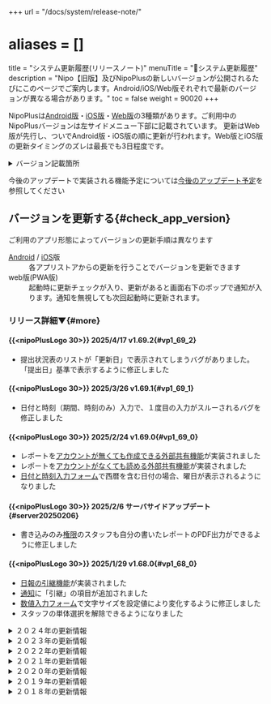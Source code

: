 +++
url = "/docs/system/release-note/"
# aliases = []
title = "システム更新履歴(リリースノート)"
menuTitle = "📜システム更新履歴"
description = "Nipo【旧版】及びNipoPlusの新しいバージョンが公開されるたびにこのページでご案内します。Android/iOS/Web版それぞれで最新のバージョンが異なる場合があります。"
toc = false
weight = 90020
+++

NipoPlusは[Android版](/docs/system/mobile-install/#googlePlay)・[iOS版](/docs/system/mobile-install/#appStore)・[Web版](/docs/system/mobile-install/#web)の3種類があります。ご利用中のNipoPlusバージョンは左サイドメニュー下部に記載されています。
更新はWeb版が先行し、ついでAndroid版・iOS版の順に更新が行われます。Web版とiOS版の更新タイミングのズレは最長でも3日程度です。

<details>
  <summary>バージョン記載箇所</summary>
{{<icatch filename="img/update" msg="Web版は右上に更新ボタンがでてきます" alice="ok">}}

</details>

今後のアップデートで実装される機能予定については[今後のアップデート予定](/docs/system/load-map/)を参照してください

## バージョンを更新する{#check_app_version}

ご利用のアプリ形態によってバージョンの更新手順は異なります

<dl class="basic">
<dt>
<a href="https://play.google.com/store/apps/details?id=jp.sndbox.nipoapp">Android</a> / <a href="https://itunes.apple.com/jp/app/nipo/id1385965600?mt=8">iOS</a>版</dt>
<dd>各アプリストアからの更新を行うことでバージョンを更新できます</dd>
<dt>web版(PWA版)</dt>
<dd>起動時に更新チェックが入り、更新があると画面右下のポップで通知が入ります。通知を無視しても次回起動時に更新されます。</dd>
</dl>

### リリース詳細▼{#more}

#### {{<nipoPlusLogo 30>}} 2025/4/17 v1.69.2{#vp1_69_2}

- 提出状況表のリストが「更新日」で表示されてしまうバグがありました。「提出日」基準で表示するように修正しました

#### {{<nipoPlusLogo 30>}} 2025/3/26 v1.69.1{#vp1_69_1}

- 日付と時刻（期間、時刻のみ）入力で、１度目の入力がスルーされるバグを修正しました

#### {{<nipoPlusLogo 30>}} 2025/2/24 v1.69.0{#vp1_69_0}

- レポートを[アカウントが無くても作成できる外部共有機能](/docs/manual/write-report/outside/)が実装されました
- レポートを[アカウントがなくても読める外部共有機能](/docs/manual/read-report/outside/)が実装されました
- [日付と時刻入力フォーム](/docs/template/date_time/)で西暦を含む日付の場合、曜日が表示されるようになりました

#### {{<nipoPlusLogo 30>}} 2025/2/6 サーバサイドアップデート{#server20250206}

- 書き込みのみ[権限](/docs/setup/staff-global/rank/)のスタッフも自分の書いたレポートのPDF出力ができるように修正しました

#### {{<nipoPlusLogo 30>}} 2025/1/29 v1.68.0{#vp1_68_0}

- [日報の引継機能](/docs/manual/write-report/relation/)が実装されました
- [通知](/docs/manual/utils/notice/)に「引継」の項目が追加されました
- [数値入力フォーム](/docs/template/digital/#commonNumber)で文字サイズを設定値により変化するように修正しました
- スタッフの単体選択を解除できるようになりました

<details>
  <summary>２０２４年の更新情報</summary>

#### {{<nipoPlusLogo 30>}} 2024/12/26 v1.67.1{#vp1_67_1}

- セキュリティアップデートを行いました

メリークリスマス＆ハッピーニューイヤー🎁
2024年も残すところわずかとなりました。今年最後のアップデートになる予定です。今回のアップデートでは機能的な追加は有りませんが、主にセキュリティに関するアップデートを行いました。  
また、内部的な話ですがES Module化に完全対応しました。ES Moduleは今後、Web業界の標準となる機能です。

#### {{<nipoPlusLogo 30>}} 2024/12/19 v1.66.0{#vp1_66_0}

- 自分宛てにレポートを書く場合、「自動承認」オプションを選択できるようになりました
- 選択肢入力フォームに「手動入力」オプションを追加しました。選択に無い単語をキーボードで手動入力できます

#### {{<nipoLogo 30>}} 2024/12/18 v10.1.0{#legacy10_1_0}

- 依存フレームワークの一部を最新版に更新しました
- レポートのCSV出力（単体・一括）機能を無料プランでも利用できるように緩和しました
- 集計機能の期間選択を無料プランでも任意に変更できるように緩和しました
- 無料プランでも検索機能が利用できるようになりました（無料プラン中に書いたレポートはインデックス化されないため検索にHitしません。有料プランの間に書いたレポートが検索できます）
- 無料プランでもスタッフの稼働実績把握、月切り替えができるようになりました
- ほかグループのテンプレート取り込み機能を緩和しました

今回のアップデートは2024年12月31日以降、無料プランでの利用ができなくなるNipoに向けた緩和措置です。無料プランでも過去のデータにアクセスしやすく、いつでもデータの取り出しができるように対応させていただきました。

#### {{<nipoPlusLogo 30>}} 2024/12/10 サーバサイド・メール通知関係の修正{#20241210}

- メール配信プログラムのライブラリを最新に更新しました
- レポートのコメント通知ルールが変更になりました。レポートのオーナーに対してのみ通知ー＞レポートを既読しているユーザ全員に対して通知
- 承認リレーがある場合、より上流でレポートが棄却された際、中間承認者に対して通知が届くようになりました
- レポート提出時の通知で、自分が自分宛てに書いたレポートの場合、通知が行われないように修正しました

#### {{<nipoPlusLogo 30>}} 2024/12/9 v1.65.0{#vp1_65_0}

- [日付と時刻入力フォーム](/docs/template/date_time/#range)【日付・西暦有り】の入力形式を「日付」と「時刻」に分けることで操作性をUPしました
- [日付と時刻入力フォーム](/docs/template/date_time/#range)に初期値を指定できるようになりました
- 【有料プラン】レポート保存箱で一度にロードできる上限が変更になりました。従来1000件ー＞契約数に応じて最大3000件（1000件を選ぶには契約数10が必要になります）
- NipoPlusで使用している各種フレームワークを最新版に更新しました（quasar,dexie, etc...）

#### {{<nipoPlusLogo 30>}} 2024/12/3 v1.64.1{#vp1_64_1}

- スタッフアカウントが50名以上登録されている条件下でのみ発生する、設定が正しく反映されない表示上のバグを修正しました。

#### {{<nipoPlusLogo 30>}} 2024/11/13 v1.64.0{#vp1_64_0}

- クレジットカードで支払時に、3D Secure（3DS）処理に対応しました

3DSとは、カード番号だけではなくSMSやE-mailによる追加の認証レイヤーです。認証方式は各カード会社によって異なります。
3DSは毎回認証が発生するわけではなく、支払いカード会社が追加の認証を要求した場合のみ発生します。

※このバージョンはWeb版にのみリリースされます。（Android/iOSでは決済機能がそもそも利用できないため更新は不要）

#### {{<nipoPlusLogo 30>}} 2024/10/27 v1.63.4{#vp1_63_4}

- 特定の環境下で署名入力が反映されないバグを修正しました。

#### {{<nipoPlusLogo 30>}} 2024/10/24 v1.63.3{#vp1_63_3}

- CSV出力時に、日報の提出日付が１２時間表記スタイルになっており、且つ、AM/PMの記載が無いバグがありました。こちらを24時間表記に修正しました。

#### {{<nipoPlusLogo 30>}} 2024/10/22 v1.63.2{#vp1_63_2}

- 保存した検索の実行が不安定で、正しく検索されないバグを修正しました

#### {{<nipoPlusLogo 30>}} 2024/9/18 v1.63.1{#vp1_63_1}

- グラフ作成時、反復入力内の数値データを対象にできないバグを修正しました

#### {{<nipoPlusLogo 30>}} 2024/9/18 v1.63.0{#vp1_63_0}

- PDF出力設定に「文書番号を出力しない」のオプションが追加されました
- PDF出力時、時刻入力が空欄（--:--）だった場合、その値を表示しないように修正しました。

#### {{<nipoPlusLogo 30>}} 2024/9/10 サーバサイド更新{#20240910}

- レポート提出のメール通知で提出者名を件名に表示するように修正しました

#### {{<nipoPlusLogo 30>}} 2024/9/6 サーバサイド更新{#20240906}

- PDF出力時にレイアウト２を選択すると、PDF出力に失敗するエラーを修正しました

#### {{<nipoPlusLogo 30>}} 2024/9/6 v1.62.0{#vp1_62_0}

- [反復入力フォーム](/docs/template/array/)内で[動的変化機能](/docs/template/selects/#dinamic_switch_select)が利用できるようになりました

#### {{<nipoPlusLogo 30>}} 2024/9/3 v1.61.0{#vp1_61_0}

PDF出力に関する機能を追加しました

- [PDF出力オプション](/docs/manual/pdf/pdfoption/)に「エラーや警告を出力する」の設定が追加されました（初期状態：OFF。従来はこれが常にONの状態でした）
- PDF出力時に押印される名前ハンコの最大文字数が5文字から10文字に拡張されました
- [PDF出力にレイアウト2](/docs/manual/pdf/pdfoption/#layout)が追加されました
- アプリ内からホームページへのリンクに一部誤りがあった箇所を修正しました

#### {{<nipoPlusLogo 30>}} 2024/8/21 サーバサイド更新{#sv20240821}

- メール通知で「レポート作成者」の名前がメール内に記載されるようになりました（リクエストありがとうございます）

#### {{<nipoPlusLogo 30>}} 2024/8/20 v1.60.0{#vp1_60_0}

- 承認判子の文字数最大を5文字から8文字に延長しました（６文字を超えると少し判子のレイアウトが変わります）
- [反復入力フォーム](/docs/template/array/)で算術入力フォームが利用できるようになりました。同一反復フォーム内のデータを計算に利用できます
- [数値入力フォーム](/docs/template/digital/#commonNumber)で「ソフトウェアテンキーボタン」の表示・非表示を設定から変更できるようになりました
- [テンプレート編集画面](/docs/template/make/#make_template)でドラッグによる追加の際、ガイドがわかりにくかったため改善しました
- [レポート受信BOX画面](/docs/manual/read-report/list/#listbox)に「再読み込み」ボタンを追加しました

#### {{<nipoLogo 30>}} 2024/8/12 v10.0.0{#legacy10_0_0}

- Nipo【旧版】のアプリ上から[領収証ダウンロード](/legacy/system/price/#newInvoice)が可能になりました
- 請求書の支払い方式や利用人数、料金について変更を行いました

詳しくは[Nipo【旧版】のご利用料金](/legacy/system/price/)をご確認ください

#### {{<nipoLogo 30>}} 2024/8/05 v9.0.1{#legacy9_0_1}

- テンプレートで選択肢の「修正」ができないバグがあったため修正機能自体を削除しました。（修正の代わりに選択肢を削除後に新規追加してください）
- 請求書払いで「郵送による送付」オプションを廃止しました

Nipo【旧版】は今後料金改定が有ります。詳しくは[無料プラン廃止のお知らせ](/legacy/about/warning/)を御覧ください

#### {{<nipoPlusLogo 30>}} 2024/7/30 v1.59.2{#vp1_59_2}

- [テンプレート編集](/docs/template/make/#make_template)で幅が反映されないバグを修正しました

#### {{<nipoPlusLogo 30>}} 2024/7/29 v1.59.1{#vp1_59_1}

- 長年メンテナンスされていない[ドラッグ操作のプログラムコード](https://github.com/SortableJS/Vue.Draggable)をNipoPlusから取り除きました
- テンプレート編集時、項目の並べかえを複数選択でまとめて行えるようになりました
- 上記に関連して、並べ替え処理はすべて複数選択ができるように修正されました
- [CSV出力時](/docs/manual/analytics/csvoption/)、文書番号のまえに文書番号プレフィックスもセットで出力されるようになりました
- [目標実績テーブル](/docs/manual/analytics/progress/)で、スマートフォンやタブレットのタッチイベントでも幅変更できるように修正しました
- 日毎カレンダー表示で１時間毎の水平線が追加されました

#### {{<nipoPlusLogo 30>}} 2024/7/22 v1.58.0{#vp1_58_0}

- [CSV出力オプション](/docs/manual/analytics/csvoption/)に「文書番号」出力オプションが追加されました
- テンプレートのドラッグ操作を少し改善しました

※テンプレートのドラッグについては現在開発途上です。より使い勝手をよくできるように今後さらなる更新が予定されています
このバージョンはWeb版でのみリリースされ、Android／IOSにはリリースされません

#### {{<nipoPlusLogo 30>}} 2024/7/22 v1.57.7{#vp1_57_7}

細かなバグの修正を行いました。バグ修正は以下のとおりです。

- テンプレートの各入力フォームに設定するHintに改行が使えるようになりました
- 写真入力フォームに添付する画像を[無料プラン](/docs/price/free/)では低画質化させました（容量節約のため[無料プラン](/docs/price/free/)の方には申し訳ございません）
- [反復入力](/docs/template/array/)内に日付と時刻フォームでカレンダーを表示するとレイアウトが崩れるバグを修正しました
- レポートのロード件数を[有料プラン](/docs/price/#fee)限定で上限1000件に引き上げました
- 自身の書いたレポートに自動で自身の既読フラグが立ちますが既読リストに名前が表示されないバグを修正しました

#### {{<nipoPlusLogo 30>}} 2024/7/16 v1.57.5{#vp1_57_5}

軽微な修正のため、Android／iOS版にはリリースされません。

- テンプレート作成画面でパーツリストが分類分けされました
- コメント投稿ボタンの位置を調整しました

#### {{<nipoLogo 30>}} 2024/7/11 v9.0.0{#legacy9_0_0}

- 検索用DBを変更しました。より高い精度で検索できるようになりますが処理の開始が以前より若干遅くなります（コールドスタート時のみ）
- Android版でSDKの最小バージョンを33にアップデートしました
- [無料プラン廃止](/legacy/about/warning/)に伴い、無料プランご利用のユーザには警告が表示されるようになりました

Version8で使用していた検索DB（Typesense）のサーバは2024年7月22日に停止します。ー＞停止しました。

#### {{<nipoPlusLogo 30>}} 2024/7/11 v1.57.4{#vp1_57_4}

- [PDF出力時](/docs/manual/pdf/pdfbatch/)、オプション設定をすると特定のデータが消えて出力されるバグを修正しました
- [数値入力フォーム](/docs/template/digital/)付属の電卓表示文字サイズを大きくしました

#### {{<nipoLogo 30>}} 2024/7/9 サイレントアップデート{#sv20240709}

- サーバサイドの検索データベースを一部アップデートしました

円安の影響は外貨建てのサーバを利用しているNipo【旧版】にも結構な痛手となっています。Nipo【旧版】の検索用DBをNipoPlusの検索用DBと統合することでサーバコストダウンを図ります。
そのための準備段階としてサーバサイド側の処理を一部修正しました。検索DBが実際に切り替わるのは今月下旬を予定しております。
より高い精度で検索できるようになりますので今しばらくお待ち下さい

#### {{<nipoPlusLogo 30>}} 2024/6/26 v1.57.3{#vp1_57_3}

- 電卓入力で特殊キーの配置を一部修正しました（小数点ボタンを右下へ移動、正負反転ボタンを右上へ移動）
- [写真入力フォーム](/docs/template/binarys/#picture)で添付した写真の回転・トリミング・表示切替ができるようになりました

#### {{<nipoPlusLogo 30>}} 2024/6/26 v1.56.2{#vp1_56_2}

- Version1.56.1で発生した特定環境下で入力必須の解除がされないバグを修正しました

バグの原因はNipoPlusで使用しているVueというフレームワークを更新したことでした。Vueをダウングレードすることで問題は解決しました。

#### {{<nipoPlusLogo 30>}} 2024/6/25 v1.56.1{#vp1_56_1}

- [レポート作成画面](/docs/manual/write-report/write/)で一番下まで一気にスクロールできるボタンを追加しました（初期状態では無効になっています。「左メニュー ＞アカウント ＞ レポート作成画面でページ下部へスクロールするボタンを配置する 」をONにすることで利用できます
- [タイムカード](/docs/manual/timecard/input/)の打刻時、これまで初期値が8:00 - 17:00で固定でしたがこれを自由に変更できるようになりました
- タイムカードの設定をリアルタイム反映ではなく、保存ボタン押下で反映されるように仕様を変更しました
- レポート作成で[共用機能](/docs/setup/staff-local/share/)にバグがありましたのでこちらを修正しました（報告ありがとうございます）
- 書きかけのレポートを復元する際、「期間入力フォーム（時刻のみ）」が復元されないバグを修正しました

このバージョンは「[反復入力](/docs/template/array/)を使い、かつ２行以上のデータがあり、かつ入力必須がセットされており、かつ下書きからの清書を行うという限定的な条件下」において入力必須の解除ができないバグがあります。Version1.56.2で修正済みです（どんだけエッヂケースやねんって感じですね）

#### {{<nipoPlusLogo 30>}} 2024/6/19 v1.55.1{#vp1_55_1}

- [数値入力フォーム](/docs/template/digital/#commonNumber)でNipoPlus独自のテンキーを使えるようになりました（GOLDPLAN限定機能）

今回のアップデートは特にスマートフォン・タブレットなどタッチパネルに対応した機器で利便性が向上します。特に負数の入力がOS標準の入力システムでは操作しにくかったですが、その点が改善されています。

#### {{<nipoPlusLogo 30>}} 2024/6/11 v1.54.0{#vp1_54_0}

- [CSV出力オプション](/docs/manual/analytics/csvoption/)に 非可変を可変に合わせて同値で埋める を追加しました
- [反復入力](/docs/template/array/)で[期間入力フォーム](/docs/template/date_time/#range)を使用する際、同じ時刻がセットされたときに警告が表示される様になりました
- [反復入力](/docs/template/array/)で横にスクロールが必要なケースで、これまで「行単位」で行われたスクロールを「表全体」でスクロールするように修正しました
- [レポート作成](/docs/manual/write-report/write/)の途中でページを移動しようとすると、警告が表示されるように修正しました
- [レポート作成](/docs/manual/write-report/write/)の途中でページを離脱した時、一部のデータの復元ができないバグを修正しました
- 「既読して次へ」ボタンを追加しました
- レポートを既読してもレポート一覧に「既読」の状態がつかないバグを修正しました
- [レポートをコピー作成](/docs/manual/write-report/copy/)する時、提出先がコピー時のままでしたが、提出先の設定に沿うように修正しました

#### {{<nipoPlusLogo 30>}} 2024/5/28 v1.53.1{#vp1_53_1}

- [２層式選択入力フォーム](/docs/template/selects/#layerd)の警告文を一部削除しました
- 文字サイズ変更時に正しく反映されなかった一部の文字及びボタンを変化するように調整しました
- [目標実績表](/docs/manual/analytics/progress/)の作成画面をわかりやすく改善しました
- わかりにくい箇所のヘルプガイドを追加しました

#### {{<nipoPlusLogo 30>}} 2024/5/28 v1.53.0{#vp1_53_0}

- スタッフ毎の提出先設定画面のUIを使いやすく大幅に改善しました
- [PDF出力時の設定オプション](/docs/manual/pdf/pdfoption/)を目立つ位置に移動しました

#### {{<nipoPlusLogo 30>}} 2024/5/26 v1.52.0{#vp1_52_0}

- CSV出力時に期間入力フォームの値に対して経過時間も出力するようになりました（単位は分で固定）
- 翻訳及びガイドの説明文を修正しました
- グループ内のスタッフ管理でテンプレート制限の設定をクリックせず変更できるように改善しました
- テンプレートの管理画面で提出先固定をクリックせず変更できるように改善しました
- 組織管理からスタッフをグループにアサインする際のUIを改善しました

#### {{<nipoPlusLogo 30>}} 2024/5/17 v1.51.5{#vp1_51_5}

- 英語翻訳機能を強化しました
- 軽微なバグを修正しました

#### {{<nipoPlusLogo 30>}} 2024/5/17 v1.51.4{#vp1_51_4}

緊急バグ修正

- テンプレートの利用制限でテンプレートリストが表示されなくなるバグを修正しました

#### {{<nipoPlusLogo 30>}} 2024/5/10 v1.51.2{#vp1_51_2}

- [予定実績管理](/docs/manual/analytics/progress/)でCSVが正しく出力されないバグを修正しました
- レポートの[CSV出力オプション](/docs/manual/analytics/csvoption/)に「案件出力」が追加されました

#### {{<nipoPlusLogo 30>}} 2024/4/25 v1.51.1{#vp1_51_1}

- PDF出力オプションでフォントサイズの指定が反映されないバグを修正しました（サーバサイド）
- PDF出力時に「商品」データがPDFに反映されるようになりました（サーバサイド）
- [無料プラン](/docs/price/free/)でPDF出力時、NipoPlusの透かしとフッターロゴが強制的に挿入されます（サーバサイド）
- [PDF出力オプション](/docs/manual/pdf/pdfoption/)に「文字サイズ：XS」が追加されました
- PDF出力オプションに「ページ番号」が追加されました
- PDF出力オプションに「余白：最小」が追加されました
- 一括PDF出力が[無料プラン](/docs/price/free/)でも利用可能になります（無料プラン：５件まで・有料プラン：８０件まで）

※一部の機能はサーバサイドで更新となります。サーバサイドの更新は4/25夜間に行われます

#### {{<nipoPlusLogo 30>}} 2024/4/20 v1.51.0{#vp1_51_0}

- テンプレート編集時、ドラッグで幅の変更ができるようになりました
- フォントサイズの変更ができるようになりました
- レポートの一括PDF出力時に意図せずフォルダに入ってしまうバグを修正しました

#### {{<nipoPlusLogo 30>}} 2024/4/14 v1.50.1{#vp1_50_1}

- [選択式入力フォーム](/docs/template/selects/#plain)に[動的変化機能](/docs/template/selects/#dinamic_switch_select)が実装されました。
- ポップアップビューで日報を表示する際、各項目のタイトル文字が小さくなりすぎる問題を修正しました

#### {{<nipoPlusLogo 30>}} 2024/4/6 v1.49.0{#vp1_49_0}

- [選択式入力フォーム](/docs/template/selects/#plain)（単体・複数両方）に初期値の設定ができるようになりました
- レポート作成に使用した端末のOS・端末タイプ（デスクトップ・モバイル）の判別情報が追加されるようになりました

#### {{<nipoPlusLogo 30>}} 2024/4/6 v1.48.2{#vp1_48_2}

- アプリ全体に操作説明ガイドボタンを追加しました
- レポート作成時に日付が空欄や不正な日付が指定されたら提出ができないように修正しました（バグ報告ありがとうございます）
- 共用先機能を使って提出されたレポートに承認ボタンが表示されないバグを修正しました

#### {{<nipoPlusLogo 30>}} 2024/3/31 v1.48.0{#vp1_48_0}

- レポート保存BOXのUIを変更しました。詳しいガイドは[保存BOX](/docs/manual/read-report/list/#listbox)を御覧ください。
- 案件管理機能を試験的に実装しました。（試作段階のためマニュアルはまだありません）

#### {{<nipoPlusLogo 30>}} 2024/2/6 v1.47.0{#vp1_47_0}

- 名称変更 【日報・報告書】 => レポート に統一しました
- NipoPlusのアカウントを初めて作ってログインする際、利用規約同意後にロードが止まらないバグを修正しました

#### {{<nipoPlusLogo 30>}} 2024/2/6 v1.46.13{#vp1_46_13}

- 新規でご利用のお客様に限りレポートの提出先、共有先が正しくセットされないバグがありましたので修正しました（既存のお客様には影響有りません）

#### {{<nipoPlusLogo 30>}} 2024/2/1 v1.46.12{#vp1_46_12}

- 特定の環境で通信がタイム・アウトする問題について修正しました
- 起動時の初期化処理を一部後回しにすることで起動時の速度を高速化しました
- レポート作成時に提出先情報の読み込みを後回しにすることで、レポート作成開始前のロード時間を0にしました

昨年末から続いている通信の不安定化についてなかなか問題が解決できませんでしたが、使用するFirebaseのバージョンを少し落とすことで安定するようになりました。
このエラーはGit hubのIssueにもあがっており、このIssueにもっと早く気づくことができればここまで苦戦しなかった問題です。まさかFirebase側に原因があるとは完全に想定外でした。

[バグ詳細記事](https://github.com/firebase/firebase-js-sdk/issues/7860)

長いことご不便をおかけして申し訳ございません。これで一連の不安定な状態は解消されました。

#### {{<nipoPlusLogo 30>}} 【サーバサイド】2024/1/31{#sv20240131}

- PDF出力時に数値データに「カンマ」が付されるように修正しました

#### {{<nipoPlusLogo 30>}} 【緊急アップデート】2024/1/30 v1.46.10{#vp1_46_10}

スマートフォンの環境でNipoPlusを使用すると非常に安定性が悪く、レポートの読み込みができないといったバグが特定の環境で発生していました。
本アップデートは基本機能を提供できない大きな問題のため、急遽リリースされたバージョンです。

- 初期データのロードを【並列】ー＞【直列】に変更しました（スマートフォンの環境でデータ初期化時に通信の大幅な遅延が起きることがあるため）
- 初期化が完了するまでページを移動しないように修正しました（データの初期化が完了前に関連ページを先行ロードしたため初期化に失敗する問題に対応するため）
- レポートのデータが読み込めない場合に備えて検索ボタンを常時受信BOXに配置しました（検索からは問題なく取得できます）
- 最大件数を500件ー＞100件に減らしました（安定化のためです。PCはこれまで通りです）

本バグについてはPCでは発生せず、稀に発生しても再起動で問題が解決します。この問題はスマートフォンで顕著な発生が確認されました。
今回の修正は応急的な対応です。今後、モバイル機器でもより安定して利用できるように近日中にさらなるアップデートを予定しています。

**※重要**

- 更新しても問題が解決しない場合、アプリの場合は**一度アンインストール**して再度インストールしてください。
- Web/PWA版の場合、「メニュー＞アカウント」から「**キャッシュクリア**」をクリックしてください。（下の画像を参照）
- 読み込みが完了しない場合、再起動してください

本記事執筆時点で[Android](/docs/system/mobile-install/#googlePlay) / [iOS](/docs/system/mobile-install/#appStore)各アプリストアには更新の申請を行っている段階で、まだリリースされていません。
リリース後に本ページにてご案内いたします。 ー＞ リリースされました（２月１日）

今回のバグについてはスマートフォンとPCで使えるリソースが異なるのに、PCと同じような処理をスマートフォンで行わせていたことが主たる原因でした。
バグでご迷惑をおかけしてしまい申し訳ございません。

#### {{<nipoPlusLogo 30>}} 2024/1/25 v1.46.7{#vp1_46_7}

最近バグに関するお問い合わせが多くなってきておりご利用のお客様にはご不便をおかけして申し訳ございません。
このバージョンではいくつかのバグを修正しています

- 起動時にスタッフが自分だけ（または０名）になってしまうバグの修正
- 起動時に所属グループ一覧が表示されるバグの修正
- 請求書払いにおいて決済後に人数の変更をするボタンをクリックするとアプリがフリーズするバグの修正
- アプリ起動時に「グループ一覧画面」に遷移してしまうバグを修正しました

中には再現が困難なバグがあり、確信を持って修正済みと断言できないものもあります。
ソフトウェアのバグを完全になくすことはできませんが、気づいたバグについては適時修正してまいります。
またお客様からバグのご連絡があった際は最優先で修正させていただきます。
気になる点がありましたら遠慮なく<a href="/others/inquery/">お問い合わせ</a>ください。

#### {{<nipoPlusLogo 30>}} 2024/1/19 v1.46.3{#vp1_46_3}

名称の変更

- 「タスク」の名称が「予定」に変更されました
- 「提出簿」の名称が「提出状況」に変更されました

バグの修正

- 特定環境下で起動時にテンプレートが表示されないバグを修正しました(特にモバイル機器で発生)
- 特定環境下でスタッフが表示されないバグを修正しました(特にモバイル機器で発生)
- レポート受信BOXが起動時にロードされないケースが有る問題を修正しました

新しい機能の追加

- 予定はこれまで「終了時刻」しかありませんでしたが「開始時刻」も追加されました
- 予定を色分けできるようになりました
- スタッフの名前に「ふりがな」を使えるようになりました（ふりがなによる検索も可能）
- 月表示のカレンダーにも予定を表示できるようになりました
- 時間軸による予定表示機能が追加されました

新機能のマニュアルについては後日日を改めてUPいたしますー＞[マニュアルはこちら](/docs/manual/event/list/)

【緊急アップデート】 v1.46.4
カレンダーが機能しないバグを修正しました

#### {{<nipoPlusLogo 30>}} 2024/1/10 v1.45.5{#vp1_45_5}

- 特定の条件下で、レポートテンプレートが表示されないバグを修正しました

#### {{<nipoLogo 30>}}2024/1/5 v8.0.5{#vo8_0_5}

- スマートフォンでカレンダーを開いたとき、両サイドのサイドバーが同時に展開して画面を覆ってしまうバグを修正しました

※本リリースはAndroid/iOS版のみの提供で、Web版はリリースされません

#### {{<nipoLogo 30>}}2024/1/4 v8.0.4{#vo8_0_4}

- グループが解散できないバグを修正しました

</details>

<details>
  <summary>２０２３年の更新情報</summary>

#### {{<nipoLogo 30>}}2023/12/25 v8.0.2{#vo8_0_2}

- カレンダーで先月の予定が表示されてしまうバグを修正しました
- 週カレンダーで次・前のボタンを追加しました

#### {{<nipoLogo 30>}}2023/12/25 v8.0.1{#vo8_0_1}

2023年でNipo【旧版】が使用していたVue2のセキュリティサポートが終了するに伴い、この度Vue3に書き換えてリリースとなりました。
Vue3移行に伴い、カレンダー機能が移植できなかったためカレンダーは完全に作り直しています。そのため使用感やデザインに変更があります。

**更新時の注意点として**更新時に「今すぐ更新しますか？」というダイアログが表示されます。
「はい」を選択しても更新されない上に、リロードすると何度もこのダイアログが表示されてしまいます。
この**ダイアログが表示されたときは一度ブラウザのタブを閉じ、再度開いてください**。これで更新が完了します。

現在発覚しているバグ

- カレンダーで本日以降の欄に先月の予定が表示されてしまう問題が報告されています

ご不便をおかけして申し訳ございません。修正までいま少しお待ち下さい。

#### {{<nipoPlusLogo 30>}} 2023/12/12 v1.45.1{#vp1_45_1}

- ログアウト時に「権限不足」の警告が表示されてしまうバグを修正しました
- 特定の条件で「シフト表」がロード画面から進まなくなるバグを修正しました

#### {{<nipoPlusLogo 30>}} 2023/12/10 v1.45.0{#vp1_45_0}

- アカウントの[一括作成機能](/docs/setup/staff-global/make/#batch_create)がサポートされました
- [シフト管理](/docs/manual/utils/shift/)がサポートされました
- 週カレンダー/提出簿でスタッフを非表示にできるオプションが追加されました
- スタッフアカウント作成時にパスワードが短いと「不明なエラー」となる問題を修正しました
- テンプレート編集時に「キー」を誤って変更しないようにガードを設けました
- グループ内のスタッフに「重役」オプションが追加されました
- 日付入力パーツでカレンダーをポップアップで表示する際、入力完了後に自動で閉じるように修正しました

#### {{<nipoPlusLogo 30>}} 2023/11/26 v1.44.2{#vp1_44_2}

- 他のグループからレポートをインポートすると権限不足のエラーがでて作業が続行できないバグを修正しました

#### {{<nipoPlusLogo 30>}} 2023/11/26 v1.44.1{#vp1_44_1}

- あまり変化しにくいデータをキャッシュ化することで起動時の無駄な通信を大幅に軽減しました
- 予定実績表のリクエストを１件実装しました
- いくつかの細かいバグを修正しました
- 一部レイアウトを変更しました
- スタッフ名をデフォルトで名前順に並ぶように修正しました

#### {{<nipoPlusLogo 30>}} 2023/10/20 v1.43.1{#vp1_43_1}

- グループから退出したスタッフの承認印が「見つかりません」となってしまう問題を修正しました
- グループから退出したスタッフのレポートをCSV出力したときに名前が「見つかりません」となってしまう問題を修正しました

#### {{<nipoPlusLogo 30>}} 2023/10/03 v1.43.0{#vp1_43_0}

- [請求書払い](/docs/price/invoice/)がアプリからできるようになりました
- 請求書払いから人数の変更が容易に行えるようになりました
- クレジットカード入力フォームのデザインを変更しました
- クレジットカードが登録済みの場合、再入力が不要で決済できるようになりました（古いデータの場合は再入力が必要です）
- 誤字脱字の修正をしました
- レポートをポップアップで表示するとき、右のメニューがはみ出て見えない場合があるとの指摘を受けてスクロール可能に修正しました。また元の幅自体を少し広くしました

#### {{<nipoPlusLogo 30>}} 2023/09/14 v1.42.5{#vp1_42_5}

- ビルド時に含まれていた不要なファイルを排除することでファイルサイズを500KB軽量化しました(4.2MB => 3.7MB)
- その他にも内部的に色々変更しましたが機能等の追加は有りません

※Android／iOS版で本バージョンのリリース予定は有りません

#### {{<nipoPlusLogo 30>}} 2023/08/25 v1.42.2{#vp1_42_0}

- レポート作成画面にタイムカード入力ボタンを追加しました。[【詳細はこちら】](/docs/manual/timecard/input/#withReport)
- CSVダウンロード時にスタッフごとやテンプレートごとに個別に分けてダウンロードできるようになりました。[【詳細はこちら】](/docs/manual/analytics/csv/#splid_download)
- [タグの管理画面](/docs/setup/advanced-setting/tag/)で分類による絞り込みをサポートしました
- テンプレートの管理にフォルダ分けが使えるようになりました。[【詳細はこちら】](/docs/template/directory/)
- 起動時に所属グループの権限が無い場合に他のグループ一覧を表示するように修正しました。関連してグループに一切所属していない場合適切なエラーメッセージを表示するように修正しました
- 集計時にレポート一覧を表示する機能が正式に実装されました
- 反復入力で入力時に縦の合計を自動で計算表示するようになりました
- 商品データ一括インポートが[有料プラン](/docs/price/#fee)限定になりました
- クレジットカードの有料プラン申し込み最少人数が5名に変更されました（請求書払いはもうしばらくお待ち下さい）
- グループの作成上限を変更しました。[無料プラン](/docs/price/free/)： 3件まで 有料プラン: 500件まで
- グループ内のタグの上限を変更しました。 [無料プラン](/docs/price/free/): 5件まで 有料プラン: 200件まで
- グループ内のテンプレートの上限を変更しました。 [無料プラン](/docs/price/free/)：5件まで 有料プラン: 999件まで（変更なし）
- 商品の登録上限を変更しました。 [無料プラン](/docs/price/free/)：300件まで 有料プラン: 99999件まで

#### {{<nipoPlusLogo 30>}} 2023/06/10 v1.41.0{#vp1_41_0}

- 編集者が組織設定へアクセスできないように修正しました
- テンプレート選択時にクイックプレビューできるようになりました
- PDF出力で反復入力の中に画像を使われていても出力できるように修正しました
- PDF出力でレイアウトの調整を行いました
- レポートを棄却した際に削除ボタンが押せないバグを修正しました
- その他軽微なバグをいくつか修正しました

#### {{<nipoPlusLogo 30>}} 2023/06/01 v1.40.0{#vp1_40_0}

- 週間カレンダーの向きを逆にできる設定が追加されました。
- 期間入力フォーム（時刻のみ）が00:00で初期化されるため入力必須が機能しないバグを修正しました。初期化は--:--で行われるようになります

#### {{<nipoPlusLogo 30>}} 2023/05/18 v1.39.0{#vp1_39_0}

- 新しい集計方式[【予定・実績表】](/docs/manual/analytics/progress/)が追加されました
- フッターメニューにおけるバグを修正しました
- E-mail解除オプションを常時表示されるように修正しました
- 商品管理でCSVインポート時に空行をスキップするように修正しました

#### {{<nipoPlusLogo 30>}} 2023/05/06 v1.38.2{#vp1_38_2}

- グループの設定に「メールアドレスの表示切替」が追加されました。レポートの提出先を選ぶ際にメールアドレスを秘匿できます。
- [API](/docs/manual/api/ref/)機能の利用を管理者がスタッフごとに制御できるようになりました。初期値はすべて「無効」扱いとなります。

※APIはセキュリティの観点から設定がなされない場合は初期状態が「無効」扱いとなりました。APIを利用する際は管理者が機能を有効にしてください

#### {{<nipoPlusLogo 30>}} 2023/04/26 v1.38.1{#vp1_38_1}

- カード決済画面のページ移動先が誤っていましたので修正しました。（決済自体は正しく動作していますのでご安心ください）

#### {{<nipoPlusLogo 30>}} 2023/04/23 v1.38.0{#vp1_38_0}

- テンプレートのタイトルカラーのバリエーションが増えました
- 商品管理「カテゴリ」が２種類、及び商品に対する写真データの添付が可能になりました
- 商品の管理に「カテゴリマスター」「状態マスター」が追加されました。
- 商品管理にCSVインポート機能が実装されました
- レポート作成時に商品を選ぶとメモが入力画面に表示されるようになりました

#### {{<nipoPlusLogo 30>}} 2023/04/17 v1.37.1{#vp1_37_1}

<span style="color:red">※本バージョンからURLパラメータが変更になったため更新時に404と表示されることがありますが「TOPへ」ボタンを押すと復旧します</span>

- テンプレートの編集をポップアップ式に変更しました
- テンプレートの編集時刻を一覧に表示するようにしました
- 説明用画像で画像が消えてしまう事があるバグを修正しました

#### {{<nipoPlusLogo 30>}} 2023/04/07 v1.36.0{#vp1_36_0}

- [スライダ入力フォーム](/docs/template/digital/#slider)で入力必須の指定ができるようになりました
- [テキスト入力フォーム](/docs/template/text/)でURLを入力するとリンクを生成するオプションが追加されました
- （試作）言語切替機能を追加しました。一部翻訳されていない箇所については順次対応します
- [ログ機能](/docs/manual/utils/log/)でスタッフIDだとわかりにくいためスタッフ名を表示するように修正しました
- [スタッフアカウント](/docs/setup/staff-global/rank/)を「無効」にすると利用人数から減るように修正しました

#### {{<nipoPlusLogo 30>}} 2023/04/02 v1.35.0{#vp1_35_0}

- [商品データ](/docs/setup/advanced-setting/point/)の一括CSV出力をサポートしました
- [商品データ](/docs/setup/advanced-setting/point/)の数量推移CSV出力をサポートしました
- レポート内の商品データをCSV出力できるようになりました
- レポート内の商品データをクリックするとページ遷移ではなくポップアップで数量推移を確認できるように修正しました
- スタッフの名前を変更しても過去のレポートの作成者名が一部正しく反映されていない箇所があったバグを修正しました
- [集計・CSV出力ページ](/docs/manual/analytics/transition/)のレイアウトを一部変更しました

#### {{<nipoPlusLogo 30>}} 2023/03/24 v1.34.1{#vp1_34_1}

- [タグ管理](/docs/setup/advanced-setting/tag/)機能について項目ごとに使い分けができるように機能が強化されました
- タグのアイコンがゴミ箱になるバグを修正しました
- [週カレンダー](/docs/manual/calendar/weekly/)でスタッフの並び順を変更するウインドウに「閉じる」ボタンを追加しました
- グループ設定で保存をせずに画面を切り替えたときに設定が戻らないバグを修正しました
- グループ内のスタッフ一覧の表示に「カードレイアウト」を追加しました
- 組織設定の画面にサイドナビゲーションを追加しました
- CSV出力に「商品管理」のデータが反映されるようになりました
- レポート受信BOX上に「提出簿」を表示切り替えで表示できるように配置を変更しました

#### {{<nipoPlusLogo 30>}} 2023/03/18 v1.33.0{#vp1_33_0}

- [スタッフごとに利用可能なレポートテンプレート](/docs/setup/staff-global/manage/)を指定できるようになりました
- 週間カレンダーでスタッフの並び順を任意に変更できるようになりました
- カレンダーの設定情報の保存方式が変わりました。これまでスタッフ単位で記録されていましたが、スタッフごとで且つグループごとに設定が記録されるようになります
- CSV出力設定の設定情報の保存方式が変わりました。これまでスタッフ単位で記録されていましたが、スタッフごとで且つグループごとに設定が記録されるようになります
- レポートテンプレートの集計対象を文字入力で絞り込めるようになりました
- スタッフの活動実績表を別の表に切り分けました
- NipoPLusのアプリ内から直接問い合わせができるようになりました

#### {{<nipoPlusLogo 30>}} 2023/03/15 v1.32.1{#vp1_32_0}

- これまでWeb版からしか出来なかったアカウントの新規作成がiOS/Android上からも利用できるようになりました

#### {{<nipoPlusLogo 30>}} 2023/03/14 v1.32.0{#vp1_32_0}

- [レポートの入力順序を制御](/docs/template/make/)できるようになりました
- テンプレート編集時の個別プレビュー機能を廃止しました
- テンプレート作成時に選択肢の語録をその場で新規作成できるようになりました
- スマートフォンでフッターメニューの項目を自由に変更できるようになりました
- 語録の新規作成をポップアップで利用できるように修正しました

#### {{<nipoPlusLogo 30>}} 2023/02/27 v1.31.1{#vp1_31_1}

- [受信BOX](/docs/manual/read-report/list/#listbox)で初期の表示期間を3日・1週間・2週間から選べるようになりました
- 組織設定の画面周りを微調整しました

#### {{<nipoPlusLogo 30>}} 2023/02/24 v1.31.0{#vp1_31_0}

- [メール通知機能](/docs/manual/utils/notice/#email)を実装しました。月50通まで無料です（無料プランは利用不可）。オプション開放で月10,000通まで発信可能になります
- 複数のグループに所属している時、NipoPlusを起動時に最初に立ち上げるグループを指定できるようになりました
- 期間入力フォームのスライダーとキーボード入力、初期状態の指定ができるようになりました

#### {{<nipoPlusLogo 30>}} 2023/02/21 v1.30.0{#vp1_30_0}

- [日付と時刻の入力フォーム](/docs/template/date_time/#point)で初期表示時の見た目を指定できるようになりました（リクエスト）
- クレジットで[GOLD PLAN](/docs/price/fee/)お申込み時、会社名の記入が必須になりました
- レポートの文書番号採番中に承認すると承認処理が取り消される問題を受けて、採番中に承認処理が行えないように修正しました（バグ修正）

#### {{<nipoPlusLogo 30>}} 2023/02/19 v1.29.1{#vp1_29_1}

- WebサイトのマニュアルURLが一部変更になり、それに合わせてリンク先を修正しました

#### {{<nipoPlusLogo 30>}} 2023/02/11 v1.29.0{#vp1_29_0}

- テンプレートコピー時に提出先情報も含めてコピーされるように機能を変更しました（リクエスト）

#### {{<nipoPlusLogo 30>}} 2023/02/10 v1.28.0{#vp1_28_0}

- 異なるテンプレート間の集計を行える機能（[クロス集計](/docs/manual/analytics/cross/)と命名）を実装しました

#### {{<nipoPlusLogo 30>}} 2023/02/04 サーバサイド更新{#server20230204}

- レポートをPDFに出力する際、曜日をあわせて出力するように修正しました

※アプリの更新はありません

#### {{<nipoPlusLogo 30>}} 2023/01/28 v1.27.0{#vp1_27_0}

- [数値入力フォーム](/docs/template/digital/#commonNumber)の上限・下限指定が可能になりました。（▲▼ボタンを押した時のみ検知します。直接の入力は制限が機能しません）（リクエスト）
- [スタッフ権限](/docs/setup/staff-global/rank/)に「ゲスト権限」が追加されました（リクエスト）

#### {{<nipoPlusLogo 30>}} 2023/01/23 v1.26.0{#vp1_26_0}

- テンプレートに付する説明用画像の画質を「低・中・高」の3段階から選択可能になりました（リクエスト）
- 細かい文言の修正を行いました

#### {{<nipoPlusLogo 30>}} 2023/01/16 v1.25.2{#vp1_25_2}

- [チェックボックス入力フォーム](/docs/template/selects/#checkbox)をグラフ化した際に項目が３種類に分類されるバグを修正しました
- [テンプレート](/docs/template/make/)一覧をリストモード、カードモードの切替表示が可能になりました
- 長らく放置されていた全体設定の色に関するバグを修正しました

#### {{<nipoPlusLogo 30>}} 2023/01/13 v1.25.1{#vp1_25_1}

- レポート一括削除機能でIDの取得に失敗するバグを修正しました
- （[組織全体設定](/docs/setup/staff-global/make/)）スタッフ管理の画面切替機能を追加しました

#### {{<nipoPlusLogo 30>}} 2023/01/03 v1.25.0{#vp1_25_0}

- 積み上げ棒グラフが作成可能になりました
- レポート受信BOXで表示期間を拡張するボタンが実装されました（レポートが０件の場合にのみ）
- カレンダーがデフォルトで先月が表示されるバグを修正しました
- レポートテンプレートの編集をスマートフォンでも操作しやすいようにレイアウトを変更しました

</details>

<details>
  <summary>２０２２年の更新情報</summary>

#### {{<nipoPlusLogo 30>}} 2022/12/23 v1.24.0{#vp1_24_0}

今回のアップデートは管理者に関する機能がメインです
2022年最後のリリースになる予定です。メリークリスマス＆ハッピーニューイヤー
また来年お会いしましょう

- 管理者の権限でスタッフのログインパスワードを変更できるようになりました
- 管理者の権限でスタッフのログインE-mailを変更できるようになりました
- スタッフアカウント作成時にログインパスワードや権限の初期設定ができるようになりました
- グループのページから直接スタッフのアカウント作成ができるようになりました

※スタッフのログインパスワードやメールアドレスを変更するとそのスタッフは次回NipoPlus起動時に再ログインが必要になります

#### {{<nipoPlusLogo 30>}} 2022/12/17 v1.23.1{#vp1_23_1}

- カレンダーが「月間」モードではじまるとき、正しい期間の取得がされないバグを修正しました
- レポートテンプレートの作成画面を一部変更しました

#### {{<nipoPlusLogo 30>}} 2022/12/14 v1.23.0{#vp1_23_0}

- カレンダーに「[月間カレンダー](/docs/manual/calendar/)」機能が追加されました
- カレンダーからレポートを一括でPDFに変換できるようになりました
- カレンダーからレポートを一括でCSV出力できるようになりました

#### {{<nipoPlusLogo 30>}} 2022/12/10 v1.21.2{#vp1_21_2}

- バナー表示機能が追加されました。「グループ設定」から設定できます
- 特定の条件で休憩時間の入力フォームが表示されないバグを修正しました
- 検索モード中に一括CSVを行うと正しく出力されないバグを修正しました
- 検索モードで期間指定「直近30日」を選んだ際、当日のレポートが検索に含まれないバグを修正しました

#### {{<nipoPlusLogo 30>}} 2022/12/09 v1.21.1{#vp1_21_1}

- 軽微なバグを修正しました
- [選択式入力フォーム](/docs/template/selects/#plain)の単語を削除しても過去のデータ推移やグラフで単語が消えないように修正しました
- 期間入力フォームにおいて休憩時間の入力に「簡易モード」を追加しました

#### {{<nipoPlusLogo 30>}} 2022/12/08 v1.21.0{#vp1_21_0}

- 受信BOXで検索設定の保存ができるようになりました
- 受信BOXでPDF一括出力が使えるようになりました
- 受信BOXでCSV一括出力が使えるようになりました
- 受信BOXで提出簿の表示オプションが増えました
- Nipo【旧版】のテンプレートをインポートできるようになりました
- レポートテンプレート編集時、追加したパーツの場所に画面が自動でスクロールするように修正しました
- CSV出力時、特定の条件でコメントが取得できないバグを修正しました
- 入力フォームに「スペーサー」が追加されました
- レポート検索処理の動作を高速化しました

#### {{<nipoPlusLogo 30>}} 2022/12/02 v1.20.0{#vp1_20_0}

- [グラフ作成機能](/docs/manual/analytics/chart/)が実装されました

#### {{<nipoPlusLogo 30>}} 2022/11/07 v1.19.0{#vp1_19_0}

- レポートの集計機能が強化され、日ごとや時間毎の集計ができるようになりました
- 独自の計算式を追加し、集計することができるようになりました。（例えば生産数と破損数を計算して独自に破損率を算出できるようになりました）
- 細かいバグの修正を行いました
- 右サイドナビの開閉ボタンの位置を画面右上に移動しました
- パフォーマンス面を少し改善しました

#### {{<nipoPlusLogo 30>}} 2022/10/25 v1.18.0{#vp1_18_0}

- レポートテンプレートの編集画面で各入力フォームに説明用の画像を添付できるようになりました
- PDF単体出力ボタンを独立させました

#### {{<nipoPlusLogo 30>}} 2022/10/21 v1.17.0{#vp1_17_0}

- PDF出力に関する機能が変更になりました
- テンプレート編集画面でコピー機能が追加されました
- ログ機能の画面位置を変更しました
- カレンダー機能でレポート未提出のセルに警告を表示できるようになりました
- ポイント消費管理のバグを修正しました
- スマートフォンからもレポート提出簿を表示できるようになりました

#### {{<nipoPlusLogo 30>}} 2022/10/15 v1.16.0{#vp1_16_0}

- CSV出力時、各項目ごとに列の展開ON/OFFの指定ができるようになりました
- レポートテンプレート作成画面を使いやすく修正しました
- 在庫管理機能を一部拡張しました

#### {{<nipoPlusLogo 30>}} 2022/10/03 Version1.15.0{#vp1_15_0}

- 期間入力で休憩時間の入力ができるようになりました
- 過去データ推移で1に関する表示を修正しました
- レポートデータのヘッダーエリアを非表示にできるようになりました

#### {{<nipoPlusLogo 30>}} 2022/10/01 Version1.14.0{#vp1_14_0}

- 受信BOXでレポートをポップアップ表示出来るようになりました

#### {{<nipoPlusLogo 30>}} 2022/09/14 v1.13.1{#vp1_13_1}

- カレンダー表示の1行目・1列目をそれぞれ固定化しました
- 過去データ推移の1列目の幅を調整しました
- [過去データ推移](/docs/manual/analytics/transition/)の色分け機能にバグがあったため修正を行いました。（すでに設定済みの場合、設定はクリアされます）

#### {{<nipoPlusLogo 30>}} 2022/09/13 v1.13.0{#vp1_13_0}

- [過去データ推移](/docs/manual/analytics/transition/)で最大取得件数を10件から30件に拡張しました。（オプションから選択します）
- 過去データ推移で各行ごとに任意の色付けをすることが出来るようになりました
- スタッフのアカウントを無効化するとAPIキーも同時に破壊されるように修正しました
- 手動で[APIキーを破壊](/docs/manual/api/key/#disable)できる機能を追加しました

#### {{<nipoPlusLogo 30>}} 2022/09/07 v1.12.3{#vp1_12_3}

- Windows・一部のAndroidでのみ表示されていたレポートのスクロールバーを非表示にしました
- レポート保存箱で表示形式の切替機能が実装されました
- アプリ更新プロセスにバグがあったため修正を行いました（PWAとして利用中の方対象）

#### {{<nipoPlusLogo 30>}} 2022/09/02 v1.12.2{#vp1_12_2}

- [CSV出力](/docs/manual/analytics/csv/)時、バイナリの出力をスタッフ名ごとにフォルダ分けして出力するように修正しました
- [ログ表示](/docs/manual/utils/log/)の日付入力を使いやすく改良しました
- [期間入力フォーム](/docs/template/date_time/#range)で算出される経過時間の計算が特定の条件で負数になるバグを修正しました

#### {{<nipoPlusLogo 30>}} 2022/08/31 v1.12.1{#vp1_12_1}

- [反復入力](/docs/template/array/)時に見出し項目を1行目以外非表示にしました
- [期間入力フォーム](/docs/template/date_time/#range)の表示を一部変更しました

#### {{<nipoPlusLogo 30>}} 2022/08/29 v1.12.0{#vp1_12_0}

- [CSV出力](/docs/manual/analytics/csv/)オプションに「画像の出力」「コメントの出力」が追加されました
- レポート作成時のテンプレート選択画面で画面表示切り替えの設定を記憶するように修正しました
- ログイン画面のデザインを一部変更しました

#### {{<nipoPlusLogo 30>}} 2022/08/21 v1.11.0{#vp1_11_0}

- 集計CSV出力の機能が強化され、複数のテンプレートをまとめてCSV出力出来るようになりました
- 集計機能の画面レイアウトを一部変更しました
- レポート作成時のテンプレート選択画面においてスマートフォンのように画面幅が狭い端末は見た目をカードレイアウトに切り替えました
- [CSV出力](/docs/manual/analytics/csv/)オプションに「反復入力」に関するオプションが追加されました
- [反復入力のレポート](/docs/template/array/)のデザインを変更しました

#### {{<nipoPlusLogo 30>}} 2022/08/16 v1.10.0{#vp1_10_0}

- [匿名アカウント](/docs/manual/utils/tokumei/)によるログインがサポートされました（Web版限定）
- [ログアウト](/docs/manual/account/signin/)時にエラーメッセージが表示されるバグの修正を行いました

#### {{<nipoPlusLogo 30>}} 2022/08/13 v1.9.0{#vp1_9_0}

- [PDF出力機能](/docs/manual/read-report/state/#pdf_export)が強化されました
- [一括PDF](/docs/manual/pdf/pdfbatch/)・QRコード埋め込み・本文の編集などが可能になりました

#### {{<nipoPlusLogo 30>}} 2022/08/03 v1.8.1{#vp1_8_1}

- レポート検索時、無効化したテンプレートを検索対象に含めることができるようになりました
- 集計可能な入力フォームごとに集計するか否かの設定ができるようになりました

#### {{<nipoPlusLogo 30>}} 2022/07/30 v1.8.0{#vp1_8_0}

- レポートテンプレート選択時に本日の作成枚数が表示されるようになりました
- [チェックボックス入力フォーム](/docs/template/selects/#checkbox)のデータが集計可能になりました

#### {{<nipoPlusLogo 30>}} 2022/07/30 v1.7.5{#vp1_7_5}

- グループ切替時に同じレポートが分裂して表示されるバグを修正しました
- CSV出力時に選択肢にカラー機能が使われている場合にカラーコードがそのまま出力されてしまうバグを修正しました

#### {{<nipoLogo 30>}} 2022/07/29 v7.1.16{#v7.1.16}

- バグの修正を行いました
- レポートテンプレートをJSON形式でダウンロードする機能が実装されました

#### {{<nipoPlusLogo 30>}} 2022/07/27 v1.7.3{#vp1_7_3}

- 色分けを行ったデータが適切に集計されないバグの修正を行いました
- [CSV出力](/docs/manual/analytics/csv/)に「昇順出力」オプションが追加されました
- モバイルデバイスに限り影響のあった一部不具合の修正を行いました

#### {{<nipoPlusLogo 30>}} 2022/07/23 v1.7.1{#vp1_7_1}

- [選択式入力フォーム](/docs/template/selects/#plain)の色付けを目立つように修正しました
- テンプレートの編集でKeyの修正ができるようになりました

#### {{<nipoPlusLogo 30>}} 2022/07/21 v1.7.0{#vp1_7_0}

- [選択式入力フォーム](/docs/template/selects/#plain)に色分け機能が実装されました

#### {{<nipoPlusLogo 30>}} 2022/07/19 v1.6.0{#vp1_6_0}

- レポートの[CSV出力オプション](/docs/manual/analytics/csv/)が変更されました

#### {{<nipoPlusLogo 30>}} 2022/07/07 v1.5.3{#vp1_5_3}

- 過去データ推移の1列目を固定にしました
- レポートの修正後に続けてレポートを書くと上書きされてしまうバグを修正しました
- 特定の環境で過去の[データ推移](/docs/manual/analytics/transition/)が取得できないバグを修正しました
- [共用機能](/docs/setup/staff-local/share/)について提出先の指定が適用されないバグが確認されたため修正を行いました
- [グループへの所属画面](/docs/setup/staff-global/manage/)をより見やすく変更しました
- NipoPlusで使用している[Quasarフレームワーク](https://quasar.dev/)のバージョンを最新版に変更しました
- サイトURLの一部変更に伴うリンクの修正を行いました

#### {{<nipoPlusLogo 30>}} 2022/07/01 v1.5.1{#vp1_5_1}

- [CSV出力設定が保存可能](/docs/manual/analytics/csv/)になりました
- グループのテーマカラーがうまく反映されないバグを修正しました
- グループ毎にメニュー項目の表示・非表示切替ができるようになりました
- [選択肢（複）フォーム](/docs/template/selects/#multiple)で特定の条件が整うと1つしか入力できないバグを修正しました

#### {{<nipoPlusLogo 30>}} 2022/06/28 v1.5.0{#vp1_5_0}

- レポート作成後にメール送信ボタンが追加されました
- 提出専用アカウントでも[自分のレポートに限り集計](/docs/manual/analytics/)できるようになりました

#### {{<nipoPlusLogo 30>}} 2022/06/23 v1.4.0{#vp1_4_0}

- 承認の印をはんこ風に変更しました
- レポート詳細表示画面で過去のデータ推移が確認できるようになりました
- レポートテンプレートの文字が長くて見切れてしまう問題を修正しました

#### {{<nipoPlusLogo 30>}} 2022/06/16 v1.3.0{#vp1_3_0}

- 「承認して次へ」機能の実装
- メール送信機能実装
- レポート修正時に文書番号が欠落するバグの修正
- カレンダー上でレポートの表示する方式を「報告者指定日時」と「サーバ基準」から選べるようになりました
- レポートテンプレートの編集時に表示がずれるバグを修正しました
- 脱字を修正しました
- サイトのページ一部変更に伴いリンクを修正しました

#### {{<nipoPlusLogo 30>}} 2022/06/13 v1.2.2{#vp1_2_2}

- レポート作成後に他のテンプレートを選択できるように修正しました
- [選択肢(複)](/docs/template/selects/#multiple)の[集計](/docs/manual/analytics/transition/)が行われないバグを修正しました

#### {{<nipoPlusLogo 30>}} 2022/06/10 v1.2.0{#vp1_2_0}

- [レポートテンプレート](/docs/template/make/)のラベルを色分けできる機能が追加されました

#### {{<nipoPlusLogo 30>}} 2022/06/08 v1.1.0{#vp1_1_0}

- CSV出力に「縦列入れ替えオプション」が追加されました

#### {{<nipoPlusLogo 30>}} 2022/05/30 v1.0.2{#vp1_0_2}

- Android版・iOS版・Web版が出揃いました

#### {{<nipoPlusLogo 30>}} 2022/05/08 v0.2.9{#vp0_2_9}

- RC版

#### {{<nipoPlusLogo 30>}} 2022/04/22 v0.0.1{#vp0_0_1}

- プレリリース

</details>

<details>
  <summary>２０２１年の更新情報</summary>

#### {{<nipoLogo 30>}} 2021/01/06 v7.1.10{#v7.1.10}

- バグの修正を行いました
- アプリ内ホームページリンクのURLを修正しました

#### {{<nipoLogo 30>}} 2021/11/21 v7.1.3{#v7.1.3}

- 依存フレームワークの更新を行いました
- レポート作成時にタグ付ができるようになりました
- 他のスタッフがレポートを代理で修正すると、レポートのオーナー名が変わってしまうバグを修正しました
- レポートをCSVに出力する際、特定の条件下で時刻が 00:00になってしまうバグを修正しました

#### {{<nipoLogo 30>}} 2021/11/16 v7.1.0{#v7.1.0}

- PDF出力機能が無料プランでも利用可能になりました（一部制限あり）
- レポート検索用のデータベースがAlgoliaからTypesenseへ変更になりました
- 追放されたときにルームに入室しようとするとバグが発生する問題を修正しました
- タグによるレポートの検索ができるようになりました
- レポート集計から集計対象となったレポートをポップアップで表示できるようになりました
- スタッフアカウントを新規作成する際、すでに使用済みのE-mailでも正常に処理が行われるようにプログラムを改修しました
- レポートに添付するタグの作成画面を改良しました
- Nipo【旧版】本体の容量をシェイプアップしました。約1MBほど軽量化されました

#### {{<nipoLogo 30>}} 2021/11/08 v7.0.4{#v7.0.4}

- スタッフ一覧からスタッフ名の変更が反映されないバグを修正しました
- 受信レポートから絞り込みをした際、絞りこみの条件が適用外になった際、自動でレポートが切り替わらないバグを修正しました
- 時刻入力パーツに「現在時刻をセット」ボタンを追加しました
- ルーム作成時の処理方式を変更しました
- メンバー招待時の処理方式を変更しました
- スタッフ作成時の処理方式を変更しました
- ログアウト時に権限エラーのメッセージが表示されてしまうバグを修正しました

#### {{<nipoLogo 30>}} 2021/11/4 v7.0.2{#v7.0.2}

- Nipo【旧版】 Version7.0.0に関連するバグの修正を行いました
- 更新時に失敗するケースが何件か報告されたため、Nipo【旧版】の更新メカニズムを一部修正しました。更新が完了するとNipo【旧版】が強制的に再起動するようになりました
- PDF出力に必要なフォントデータの一部を分割しました。これによりNipo【旧版】本体の容量を２MBほど軽量化できました。（今後の様子をみてフォントデータのすべてを分離することも検討しています）
- 軽微な修正を行いました

#### {{<nipoLogo 30>}} 2021/8/30 v6.6.0{#v6.5.8}

- Nipo【旧版】が依存している関連フレームワークやプラグイン周りを更新しました
- プラグインの見直しを行い、いくつかのプラグインを排除しました
- プラグインの統廃合により、ソースコードを一部修正しました
- iOS・AndroidにてNipo【旧版】をデスクトップにショートカット作成する際、アイコンが正しく表示されないバグを修正しました

#### {{<nipoLogo 30>}} 2021/5/18 v6.5.8{#v6.5.8}

- レポートをPDFに変換する機能で対応する漢字の種類を大幅に拡大しました。（JIS第２水準まで対応）
- 【iOSユーザ】PWA版としてご利用の際、カタカナ入力の挙動がおかしくなるバグを修正しました

#### {{<nipoLogo 30>}} 2021/4/14 v6.5.4{#v6.5.4}

- 利用人数が51名を超えると新しくスタッフが追加できないバグを修正しました
- クレジットカードの下4桁までの番号を管理画面から確認できるようになりました
- クレジットカードの変更が管理画面から行えるようになりました

#### {{<nipoLogo 30>}} 2021/3/30 サーバサイド側のアップデート( Node.js10から12へ）{#server20210330}

- Nipo【旧版】クライアント（アプリ本体）とは別に、Nipo【旧版】はサーバも稼働しております。この度、Nipo【旧版】の利用しているサーバのエンジン部分にあたるNode.jsのバージョンが 10から12に更新されました
- サーバ側の処理なのでアプリの更新などは不要ですが、サーバでは「レポートのメール通知配信」や「レポートの登録件数のカウント」といった裏方の仕事を担当しています

#### {{<nipoLogo 30>}} 2021/3/29 v6.5.0{#v6.5.0}

- GOLD PLANの申し込み上限人数を６５名に拡張しました
- リストレイアウトで項目が多い場合に潰れてしまう問題を修正しました
- 関連する全てのフレームワークやライブラリを最新版に刷新しました

</details>

<details>
  <summary>２０２０年の更新情報</summary>

#### {{<nipoLogo 30>}} 2020/10/19 v6.2.5{#v6.2.5}

- プロジェクト機能に関するバグを修正しました
- 内部的なアップデートを実施しました（今後数度に渡り内部的なアップデートが実施される予定です）
- 数値が表示できないバグを修正しました

#### {{<nipoLogo 30>}} 2020/10/8 v6.2.3{#v6.2.3}

- カレンダー「人」モードのバグを修正しました
- プロジェクト機能に関するバグを修正しました

#### {{<nipoLogo 30>}} 2020/9/1 v6.2.0{#v6.2.0}

- 【受信BOX】テンプレートによる絞り込みが可能になりました
- 【受信BOX】自分宛てでないレポートでも一覧から「承認」「棄却」といった状態がわかるようになりました
- 【バグ修正】稀にPDF出力できないバグを修正しました
- 【内部】Nipo【旧版】で利用している様々なプログラムパーツ郡を最新に更新しました

#### {{<nipoLogo 30>}} 2020/7/30 v6.1.10{#v6.1.10}

- アカウント削除について、グループが残ったまま退会できてしまう問題を修正しました
- 退会時に一度ログアウトをしなくてもパスワードを入力することで退会が可能になりました

#### {{<nipoLogo 30>}} 2020/7/10 v6.1.8{#v6.1.8}

- スマホ・タブレットでPWAに対応するための最適化を行っています
- Nipo【旧版】公式サイトの正式リニューアルに伴い、サイトのURLが一部変更となりました。これに合わせてNipo【旧版】アプリ上からヘルプアイコンをクリックしたとき、正しいURLへ移動できるように修正しました

#### {{<nipoLogo 30>}} 2020/6/25 v6.1.4{#v6.1.4}

- 語録集に値をセット後、値クリアしてレポートを提出するとフリーズするバグを修正しました
- 語録集で絞り込みした際、名前の順（ふりがな基準）で並ぶように修正しました
- この機能は絞り込みが開始されるまでは機能しません
- GOLD PLAN限定ですがレポートテンプレートの上限を増やしました(20から100へ拡張)
- これに伴いテンプレートの分類機能が実装されました
- これに伴いテンプレートの絞り込み検索が実装されました
- これに伴いCSVエクスポートの一括出力が実装されました

#### {{<nipoLogo 30>}} 2020/6/20 v6.1.1{#v6.1.1}

- タグ機能が実装されました
- 【パーツ】区切りが実装されました
- ガイドエリアが実装されました

#### {{<nipoLogo 30>}} 2020/6/1 v6.0.2{#v6.0.2}

- CSV出力時に語録も出力対象になりました
- ソーシャルログインが廃止されました（大きな変更のためメジャーバージョンが6になりました）
- 署名機能について筆記領域をS/M/Lの３段階でサイズ変更可能になりました
- ログアウト時に表示されるエラーメッセージを非表示にしました（バグ修正）

#### {{<nipoLogo 30>}} 2020/5/25 v5.13.4{#v5.13.4}

- カレンダー機能が大幅に強化されました。カレンダーから集計とかできるようになりました
- 受信BOXから文書番号が確認できるようになりました
- カレンダーの左ペインと右ペインを入れ替えました
- レポート提出時に日付だけでなく時刻も指定できるようになりました
- (iPhone)ノッチ部分にボタンが被ってしまう問題を修正しました

#### {{<nipoLogo 30>}} 2020/4/29 v5.12.0{#v5.12.0}

- 多くの項目で遅延読み込みを有効化しました。画面表示までの時間が短くなります
- 「承認済み」「棄却済み」「審査前」毎に集計できるようになりました
- スタッフの設定を変えるたびにスタッフの並び順が変わってしまう不具合を修正
- ログアウト時に権限不足と表示される不具合を修正
- E-mail未登録のスタッフがE-mail設定後にE-mailが正しく反映されない不具合を修正
- タイムカードの見た目をシンプルにしました
- レポート集計時、複数のスタッフを選択して一括ダウンロードできるようになりました

#### {{<nipoLogo 30>}} 2020/4/20 v5.11.1{#v5.11.1}

- テンプレートに「入力必須」がある場合に「自動保存」の挙動がおかしくなるバグを修正しました
- 自動保存を一括削除する機能を追加しました
- 「語録集」機能が実装されました
- 人数が少ない場合、グラフが縦に伸びすぎる問題を修正しました
- 関連するフレームワークやライブラリを最新にアップデートしました

#### {{<nipoLogo 30>}} 2020/4/2 v5.10.2{#v5.10.2}

- 前バージョンで見つかった「集計機能」のバグを修正しました
- ソーシャルログインを利用していると警告が表示されるようになります（ソーシャルログインの廃止)
- 【iOS限定】ビルドシステムを少し変えました。動作がスムーズになります

#### {{<nipoLogo 30>}} 2020/3/30 v5.10.0{#v5.10.0}

- 受信BOXで「新着あり」のボタンを押すとローディングのくるくるが止まらないバグを修正しました
- GOLD PLAN更新手順が分かりにくいとの声があり、更新手順を少し簡略化しました
- スタッフ活動実績の集計機能が追加されました
- カレンダーのプログラムを少し修正しました

#### {{<nipoLogo 30>}} 2020/3/26 v5.9.2{#v5.9.2}

- 可変長パーツで選択肢が正常に動作しないバグを修正しました
- タイムカード機能に「締日」を追加しました
- 受信BOXで「更に古いレポートを取得」を押すといくつかのレポートが表示されないバグを修正
- 受信BOXにある「提出簿」が「直近の提出状況」に名称変更

#### {{<nipoLogo 30>}} 2020/3/21 v5.9.0{#v5.9.0}

- レポートの一括削除機能を実装しました
- レポートを取得する処理を効率化しました（体感できるほどの差はなし）
- 一括PDF作成時、極めてまれにPDF化されないバグを修正しました
- 閲覧中にレポートが削除されると真っ白になるバグを修正しました

#### {{<nipoLogo 30>}} 2020/3/13 v5.8.8{#v5.8.8}

- 時刻パーツ連結で日付をまたぐ計算をサポートしました（負数にならない）
- タイムカードで休憩時間が空欄だと集計にエラーが表示されるバグを修正しました
- タイムカードの入力時に総労働時間が表示されるようになりました

#### {{<nipoLogo 30>}} 2020/3/9 v5.8.5 {#v5.8.5}

- レポート執筆中に自動でデータをバックアップするようになりました（万が一のフリーズ時に復旧可能）
- タイムカードに「初期値」を設定できるようになりました
- 手書きメモ・サインの表示形式が「全画面」から「ポップアップ式」へ変更になりました

#### {{<nipoLogo 30>}} 2020/3/2 v5.8.2 {#v5.8.2}

- 週間カレンダー上で予定が表示されないバグを修正しました
- タイムカードの集計期間を個別に指定できるようになりました
- カレンダー上からレポートを表示する際、「画像データ」が表示されないバグを修正しました
- タイムカード上からレポートを表示する際、「画像データ」が表示されないバグを修正しました

#### {{<nipoLogo 30>}} 2020/2/14 v5.7.0{#v5.7.0}

- タイムカードが実装されました
- 受信BOX・送信BOXのレイアウトが変わりました
- デフォルトで「カレンダー」と「プロジェクト」が非表示になりました
- [無料プラン](/docs/price/free/)の利用人数が5名→4名に変更されました
- PDF一括DL機能のバグを修正しました
- たまにスクロールが利かなくなるバグを修正しました（フレームワークのバグ）

#### {{<nipoLogo 30>}} 2020/2/7 v5.6.3 {#v5.6.3}

- グループを作成するとスクロールが効かなくなるバグを修正しました(Web版のみ発生します)
- クレジットカードによる最低申し込み人数が2名から1名に変更されました

#### {{<nipoLogo 30>}} 2020/2/6 v5.6.1 {#v5.6.1}

- CSV出力の際に、コメントも含めて出力可能になりました（選択可能です）
- 受信BOXから1件単位でCSV出力ができるようになりました
- PDF作成時に対応する漢字を追加しました
- PDF作成はGOLD PLAN限定となりました
- 送信BOXから1件単位でCSV出力ができるようになりました(ファイル名は文書ID)

#### {{<nipoLogo 30>}} 2020/2/3 v5.5.0 {#v5.5.0}

- レポートの提出先を管理者が自由に設定できるようになりました
- ロビー画面など一部の表示デザインを変更しました
- メンバーの権限変更など、操作性を向上させました
- 退室済みのメンバーを「提出簿」から表示しないように変更しました（任意に切り替え可）
- 細かいバグを修正しました

#### {{<nipoLogo 30>}} 2020/1/9 v5.4.4 {#v5.4.4}

- グループの切替がグループ内から操作可能になりました
- 細かいバグを修正しました
- テンプレートの作成時に、ドラッグ操作による項目追加をサポートしました
- 初期設定ウィザード時にサンプルのテンプレートに説明が付与されました

#### {{<nipoLogo 30>}} 2020/1/5 v5.4.1 {#v5.4.1}

- テーマカラーに新色が追加されました
- 不要な機能を無効化できるようになりました（カレンダー・集計・プロジェクト）
- テンプレート作成画面が改良されました
- テンプレート作成中に「プレビュー」を表示できるようになりました
- レポートテンプレートパーツ「住所」が追加されました
- カレンダーの高さを「可変」から「固定」に変更しました
- 提出先空欄でレポートを提出するとボタンが押せなくなるバグを修正しました
- 提出先に指定されたメンバが代理でレポート修正可能になりました
- 他人が修正したレポートの修正履歴を追うことができるようになりました
- 「承認・棄却」のステータスをわかりやすい入国スタンプ風に表示されるようになりました
- 関連するフレームワーク・ライブラリを最新に更新しました

</details>
<details>
  <summary>２０１９年の更新情報</summary>

#### {{<nipoLogo 30>}} 2019/12/16 v5.4.0 {#v5.4.0}

- レポートテンプレートパーツ「表」が追加されました
- レポートテンプレートパーツ「署名」が追加されました
- （モバイル）カレンダーが表示されるようになりました
- レポートPDF作成時に横レイアウトが追加されました
- 通知メールのうち、修正、コメント、承認棄却のメール本文に「レポート本文」が表示されるようになりました
- ときどき２重でレポートが提出されてしまう問題を解決しました

#### {{<nipoLogo 30>}} 2019/11/19 v5.3.0 {#v5.3.0}

- メンバー数が上限のときに、初期設定されるパスワードが表示されない問題を修正
- 関連するフレームワークのバージョンを更新しました
- CSVエクスポート時に、スタッフ毎に個別でエクスポート可能になりました
- PDF作成時に任意に「透かし」を入れることができるようになりました
- これまで対応していたカード（Visa・Master Card・American Express)に加えて、今回以下のカードがご利用可能になりました
- [JCB](https://www.jcb.co.jp)
- [ダイナースクラブ](https://www.diners.co.jp/ja/index.html)
- Discover

#### {{<nipoLogo 30>}} 2019/11/01 v5.2.0 {#v5.2.0}

- レポートPDF化を一括して行えるようになりました(GOLD PLAN)
- コメントの見た目を現代風にしました
- コメントに「スタンプ機能」が実装されました
- 受信レポートのコピー機能を「承認済み」のレポートに限定しました
- その他、軽微なバグを修正しました

#### {{<nipoLogo 30>}} 2019/10/27 v5.1.6{#v5.1.6}

- カレンダー上に表示される「受信レポート」の表示を少しかっこよくしました
- カレンダーから「レポートテンプレート」の絞り込みが利用可能になりました
- 無料プランで5件以上でも利用できる選択肢パーツのバグを修正しました
- 過去のレポートをコピーして新規作成できる機能が追加されました
- 受信BOXで自分の書いたレポートは色を変えて表示するようになりました
- 無料プラン限定：画面右上からGOLD PLAN切り替えボタンを配置しました
- その他、細かいバグを修正しました

#### {{<nipoLogo 30>}} 2019/10/13 v5.0.0{#v5.0.0}

- 受信レポートBOXの検索機能を改良しました
- 【管理者用】全体設定画面が長くなったのでショートカットリンクを作成しました
- 【スマホ向け】メニューバーの位置を下から上へ移動し、Web版に近いデザインに
- 送信レポートBOXにて、過去のレポートをコピーして新規作成できるようになりました
- 【スマホ向け】スケジュール機能がスマホアプリでも利用可能になりました
- プロジェクト機能が追加されました

#### {{<nipoLogo 30>}} 2019/9/28 v4.11.2{#v4.11.2}

- Nipo【旧版】で利用しているメインフレームワークのバージョンアップ
- PC版でWebカメラ搭載PCなのにQRコードリーダーが起動しないバグを修正しました
- 使用フレームワークの更新に伴うバージョンアップ
- QRコードスキャンが正常に動作しない問題を修正
- Android版のターゲットSDKのバージョンが26から28にアップグレードされました（最小SDKは19で、Android Kitkatからインストール可能）

#### {{<nipoLogo 30>}} 2019/8/27 v4.11.0{#v4.11.0}

- カレンダー上に「受信レポート」を表示できるようになりました
- カレンダー上に「送信レポート」を表示できるようになりました
- カレンダー上からレポートの承認・棄却・既読・コメント・修正が行える様になりました
- カレンダーがRC版からリリース版に昇格しました

#### {{<nipoLogo 30>}} 2019/8/6 v4.10.11{#v4.10.11}

- CSV出力時、日付が不正なデータがInvalid Dateとなるデータを1970/01/01に変換
- 日付パーツにエラーチェック機能を搭載
- カレンダー機能に「クイック予定」が実装されました
- カレンダー予定の削除を「予定作成者」限定にしました
- 細かいバグの修正

#### {{<nipoLogo 30>}} 2019/8/1 v4.10.9{#v4.10.9}

- Adminの権限をマネージャへ譲渡できるようになりました
- PDF作成時、デフォルトの文字サイズが「小」余白のサイズが「狭い」に変更されました

#### {{<nipoLogo 30>}} 2019/7/25 v4.10.7{#v4.10.7}

- 共有カレンダーのバグを修正
- 共有カレンダーに「コメント投稿」機能を追加しました
- 共有カレンダーに「1日以上を超えた予定」が使えるようになりました
- 今更ですが、オープンソース・ソフトウェア・ライセンスを記載しました
- メンバー画面が「管理」画面に集約されました
- テンプレート作成が「管理」画面に集約されました
- テンプレート作成のパフォーマンス向上
- 「選択肢」パーツの制約を設定しました

#### {{<nipoLogo 30>}} 2019/7/8 v4.10.0{#v4.10.0}

- 月額払いがスタートしました。これまで通りの請求書払いも並行してご利用可能です
- PDF出力が無料プランでも利用可能になりました
- 時刻パーツを2つ並べると、その経過時間を表示するようになりました
- スタッフのアカウント作成がかんたんになりました

#### {{<nipoLogo 30>}} 2019/6/4 v4.8.0{#v4.8.0}

- 新たに「クレジットカード」によるお支払いが可能になりました
- グループ追放後、再入場できなくなるバグを修正しました
- メールアドレスが使用済みの場合に、適切なエラーメッセージが表示されるように修正

#### {{<nipoLogo 30>}} 2019/05/03 v4.6.0 {#v4.6.0}

- テンプレートの各種パーツの機能の多くが強化されました
- 管理者が自由に選択してこれまで以上に自由なテンプレートの作成が出来るようになりました
- テンプレートの項目名に「改行」が使えるようになりました
- 提出簿がこれまで「テンプレートごと」だったのに対し、今回からすべてのテンプレートをまとめた提出簿になりました（従来のテンプレートごとの提出簿も作成可能です）
- 受信BOXの一覧表の表示をコンパクトに出来るようになりました
- 一部の入力形式をOS依存にしました

#### {{<nipoLogo 30>}} 2019/05/02 v4.5.0 {#v4.5.0}

- 画像拡大表示時のレイアウトを変更しました
- コメント入力時に改行が使えるようになりました
- 【スマホ】日付パーツの入力をモバイル向けに最適化
- 【スマホ】時刻パーツの入力をモバイル向けに最適化
- 【スマホ】レポートのページ送りをヘッダーからフッターへ移動しました
- 【スマホ】ヘッダーを削除しました
- 【スマホ】メニューを左からのスワイプで表示されなくしました
- IOSデバイスから直接画像を取り込む際、画像が回転するバグを修正
- Webアプリ限定：画像ファイルにダウンロードボタンが追加されました

#### {{<nipoLogo 30>}} 2019/04/19 v4.4.0{#v4.4.0}

- 文書番号機能をサポートしました
- 手描きメモにAndo（戻す）機能が追加されました
- 数値パーツの補助科目が指定できないバグを修正
- 数値パーツの入力必須がうまく機能しないケースがあるバグを修正
- 選択肢パーツの選択単語の並べ替えが出来るようになりました

#### {{<nipoLogo 30>}} 2019/03/30 v4.2.0{#v4.2.0}

- スライダーパーツが追加されました
- 選択肢や数値など、一部のGOLD PLAN限定としてきたパーツを無料プランでも利用可能としました
- v4.2.0のアップデートに関しては、別途専用の記事を用意しています

#### {{<nipoLogo 30>}} 2019/03/14 v4.1.0{#v4.1.0}

- レポートテンプレートの作成画面を変更。操作性を向上しました
- レポート受信ＢＯＸの操作性を向上しました
- 新しい選択肢パーツが用意されました
- レポートCSVエクスポート時に「時刻」パーツのデータが正しく出力されないバグを修正

#### {{<nipoLogo 30>}} 2019/02/13 v3.23.0{#v3.23.0}

- 主にセキュリティに関する安全性を高めるためのバージョンアップです
- アクセスログの収集とダウンロードが可能になりました
- メンバを確実に特定するため、UIDとメールアドレスを併記するようになりました
- 本バージョンから、アプリが古いと警告が表示されるようになりました

#### {{<nipoLogo 30>}} 2019/01/25 v3.22.0{#v3.22.0}

- 新料金プラン　GOLD5名。　GOLD10名が始まりました
- アカウント登録なしでもNipo【旧版】が使えるようになりました（体験版用）
- メール認証のプロセスが簡略化されました
- ソーシャルアカウントでログインしている方も、メールアドレス変更とパスワード変更が可能になりました

#### {{<nipoLogo 30>}} 2019/01/08 v3.21.2{#v3.21.2}

- レポートの受信BOXの検索機能のうち、日付による検索をサポートしました
- 手描きメモのパフォーマンスを向上させました。少しだけ軽くなったかもしれません
- チュートリアルのレイアウトを変更しました
- これまでできなかった、レポート本文の選択やコピーができるようになりました

</details>
<details>
  <summary>２０１８年の更新情報</summary>

#### {{<nipoLogo 30>}} 2018/12/18 v3.21.0{#v3.21.0}

- バグの修正
- レポートに対して「既読サイン」がつけられるようになりました
- 自分が属している、他のグループのテンプレートを取り込みできるようになりました
- PDF作成時の漢字コードを追加しました（翔　淺　錢　稟　厦　邊　邉　絨毯　遽)
- 数値パーツの補助科目が、CSVエクスポートされるようになりました
- 数値パーツの補助科目が、PDF印刷されるようになりました
- 集計の「全期間」で本日のレポートが含まれないバグを修正しました
- レポート受信BOXにて、レポート作成者によるフィルターが使えるようになりました
- 内部的なパフォーマンスを一部向上させました。体感するほどの変化はありませんが処理が効率化されています
- TRIAL PLANの廃止に伴う修正が行われました
- GOLD PLAN限定の機能にはそれとわかるように表記することを徹底しました
- その他、レイアウトの軽微な変更や軽微なバグの修正など、細かな点が変わっています

#### {{<nipoLogo 30>}} 2018/11/15 v3.19.0{#v3.19.0}

- レポートテンプレートの項目ごとに入力必須を指定可能になりました
- レポート一覧の概要欄の順番が正しくなりました
- レポートの提出簿が正式サポートされました

#### {{<nipoLogo 30>}} 2018/10/23 v3.18.0{#v3.18.0}

- スマートフォンアプリでPDF作成やCSVエクスポートが可能になりました
- 承認されたレポートの修正がロックされます
- 下書きから正書にする際日付を修正する確認メッセージが表示されるようになりました
- PDF生成処理の余白調整が可能になりました

#### {{<nipoLogo 30>}} 2018/10/18 v3.17.5{#v3.17.5}

- レポートの様式がこれまで以上に作成しやすくなりました
- グローバルメニューが配置されました(スマホのみ）
- 受信BOX・送信BOXのデザインを使いやすく改善しました

#### {{<nipoLogo 30>}} 2018/09/22 v3.16.0{#v3.16.0}

- レポートテンプレートにチェックシート・モードが追加
- PDF出力の詳細設定にチェックシートモードが追加

#### {{<nipoLogo 30>}} 2018/09/16 v3.15.0{#v3.15.0}

- 無駄な同期を大幅に制限し、パフォーマンスを向上しました
- レポート受信BOXにて、「承認済み・棄却済み・未読」の状態で絞り込みができるよう修正
- レポート全文検索の操作性を向上しました

#### {{<nipoLogo 30>}} 2018/08/24 v3.14.0{#v3.14.0}

- 本文入力時に、文字の色を変更することができるようになりました
- レポートテンプレートのレイアウトに連結機能が追加されました
- レポートPDF化の設定が保存可能になりました
- １つのレポートに配置できる項目数が30項目から85項目に拡大されました
- メンバ管理画面にて、メンバーはQRコードが表示されなくなりました

#### {{<nipoLogo 30>}} 2018/08/10 v3.13.0{#v3.13.0}

- レポートをPDF変換時に画像データを取り込めるようになりました
- レポートデータをCSV形式でエクスポートすることが可能になりました

#### {{<nipoLogo 30>}} 2018/07/24 v3.12.0{#v3.12.0}

- 受信レポート・送信レポートの一覧表示にて、レポートの概要が一覧に表示されるようになりました
- レポートの連続投稿が簡単に行えるようになりました
- レポートを全員で共有できる、パブリックモードが追加されました

#### {{<nipoLogo 30>}} 2018/07/09 v3.10.0{#v3.10.0}

- メール通知機能がサポート
- 開発者へフィードバックを送ることが簡単にできるようになりました
- プライベート(共有しない)モードがサポートされました
- レポートの全文検索機能がベータ版としてサポートされました

#### {{<nipoLogo 30>}} 2018/06/30 Version　3.9.0{#v3.9.0}

- グループの最大人数を拡張しました（20人▶30人）
- レポートの未読をバッジで表示するようになりました

#### {{<nipoLogo 30>}} 2018/06/13 Version　3.7.0{#v3.7.0}

- PDF化の対応文字コードをJIS第１水準まで拡張しました
- ヘルプボタンを各所に配置しました

#### {{<nipoLogo 30>}} 2018/06/05 v3.5.5{#v3.5.5}

- アプリ全体のデザインをグリーンに統一しました
- レポートのページ送り機能が搭載されました
- レポートPDF時に検印欄を付与できるようになりました

#### {{<nipoLogo 30>}} 2018/05/17 v3.3.0{#v3.3.0}

- レポートをPDF化できるようになりました
- Android・IOS版のアプリをリリースしました

#### {{<nipoLogo 30>}} 2018/05/15 v3.1.0{#v3.1.0}

- レポート分析（折れ線グラフ棒グラフ）がサポートされました
- グループ招待時、QRコードを使ったアクセスが可能になりました

#### {{<nipoLogo 30>}} 2018/05/01 v3.0.0 {#v3.0.0}

- Nipo【旧版】初版リリース

</details>
